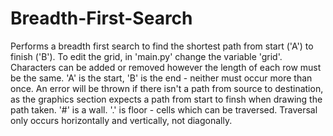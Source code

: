 # Breadth-First-Search
Performs a breadth first search to find the shortest path from start ('A') to finish ('B').
To edit the grid, in 'main.py' change the variable 'grid'. Characters can be added or removed however the length of each row must be the same. 'A' is the start, 'B' is the end - neither must occur more than once. An error will be thrown if there isn't a path from source to destination, as the graphics section expects a path from start to finsh when drawing the path taken.
'#' is a wall. '.' is floor - cells which can be traversed.
Traversal only occurs horizontally and vertically, not diagonally.
